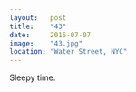 ```yaml
---
layout:   post
title:    "43"
date:     2016-07-07
image:    "43.jpg"
location: "Water Street, NYC"
---
```


Sleepy time.
